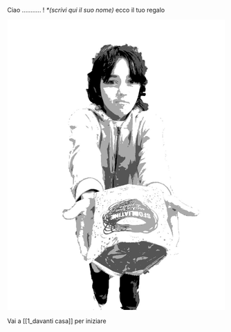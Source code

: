Ciao ........... ! _\*(scrivi qui il suo nome)_
ecco il tuo regalo

![](_img/inizio.jpg)

Vai a [[1_davanti casa]] per iniziare